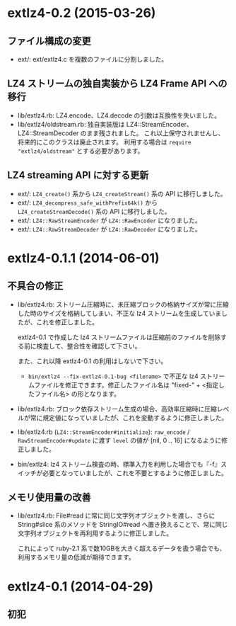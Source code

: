 
# extlz4-0.2 (2015-03-26)

## ファイル構成の変更

* ext/: ext/extlz4.c を複数のファイルに分割しました。

## LZ4 ストリームの独自実装から LZ4 Frame API への移行

* lib/extlz4.rb: LZ4.encode、LZ4.decode の引数は互換性を失いました。
* lib/extlz4/oldstream.rb: 独自実装版は LZ4::StreamEncoder、LZ4::StreamDecoder のまま残されました。
    これ以上保守されませんし、将来的にこのクラスは廃止されます。
    利用する場合は ``require "extlz4/oldstream"`` とする必要があります。

## LZ4 streaming API に対する更新

* ext/: ``LZ4_create()`` 系から ``LZ4_createStream()`` 系の API に移行しました。
* ext/: ``LZ4_decompress_safe_withPrefix64k()`` から ``LZ4_createStreamDecode()`` 系の API に移行しました。
* ext/: ``LZ4::RawStreamEncoder`` が ``LZ4::RawEncoder`` になりました。
* ext/: ``LZ4::RawStreamDecoder`` が ``LZ4::RawDecoder`` になりました。


# extlz4-0.1.1 (2014-06-01)

## 不具合の修正

* lib/extlz4.rb: ストリーム圧縮時に、未圧縮ブロックの格納サイズが常に圧縮した時のサイズを格納してしまい、不正な lz4 ストリームを生成していましたが、これを修正しました。

    extlz4-0.1 で作成した lz4 ストリームファイルは圧縮前のファイルを削除する前に検査して、整合性を確認して下さい。

    また、これ以降 extlz4-0.1 の利用はしないで下さい。

    * `bin/extlz4 --fix-extlz4-0.1-bug <filename>` で不正な lz4 ストリームファイルを修正できます。修正したファイル名は "fixed-" + &lt;指定したファイル名&gt; の形となります。

* lib/extlz4.rb: ブロック依存ストリーム生成の場合、高効率圧縮時に圧縮レベルが常に規定値になっていましたが、これを変動するように修正しました。

* lib/extlz4.rb (`LZ4::StreamEncoder#initialize`): `raw_encode` / `RawStreamEncoder#update` に渡す `level` の値が [nil, 0 .. 16] になるように修正しました。

* bin/extlz4: lz4 ストリーム検査の時、標準入力を利用した場合でも『-f』スイッチが必要となっていましたが、これを不要とするように修正しました。

## メモリ使用量の改善

* lib/extlz4.rb: File#read に常に同じ文字列オブジェクトを渡し、さらに String#slice 系のメソッドを StringIO#read へ置き換えることで、常に同じ文字列オブジェクトを再利用するように修正しました。

    これによって ruby-2.1 系で数10GBを大きく超えるデータを扱う場合でも、利用するメモリ量の低減が期待できます。


# extlz4-0.1 (2014-04-29)

## 初犯
